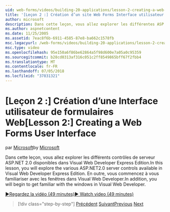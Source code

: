 ```yaml
---
uid: web-forms/videos/building-20-applications/lesson-2-creating-a-web-forms-user-interface
title: '[Leçon 2 :] Création d’un site Web Forms Interface utilisateur | Microsoft Docs'
author: microsoft
description: Dans cette leçon, vous allez explorer les différentes ASP.NET&#160;2.0 contrôles serveur disponibles dans Visual Web Developer Express Edition. En outre, vous allez commencer...
ms.author: aspnetcontent
ms.date: 11/25/2005
ms.assetid: 7eac8f6b-6911-4585-87e8-ba662c1578fb
msc.legacyurl: /web-forms/videos/building-20-applications/lesson-2-creating-a-web-forms-user-interface
msc.type: video
ms.openlocfilehash: 95e150a6f86be62864a5f98d600e7a05a0c95359
ms.sourcegitcommit: b28cd0313af316c051c2ff8549865bff67f2fbb4
ms.translationtype: MT
ms.contentlocale: fr-FR
ms.lasthandoff: 07/05/2018
ms.locfileid: "37831321"
---
```

<a name="lesson-2-creating-a-web-forms-user-interface"></a><span data-ttu-id="da17c-104">[Leçon 2 :] Création d’une Interface utilisateur de formulaires Web</span><span class="sxs-lookup"><span data-stu-id="da17c-104">[Lesson 2:] Creating a Web Forms User Interface</span></span>
====================
<span data-ttu-id="da17c-105">par [Microsoft](https://github.com/microsoft)</span><span class="sxs-lookup"><span data-stu-id="da17c-105">by [Microsoft](https://github.com/microsoft)</span></span>

<span data-ttu-id="da17c-106">Dans cette leçon, vous allez explorer les différents contrôles de serveur ASP.NET 2.0 disponibles dans Visual Web Developer Express Edition.</span><span class="sxs-lookup"><span data-stu-id="da17c-106">In this lesson, you will explore the various ASP.NET2.0 server controls available in Visual Web Developer Express Edition.</span></span> <span data-ttu-id="da17c-107">En outre, vous commencez à vous familiariser avec les fenêtres dans Visual Web Developer.</span><span class="sxs-lookup"><span data-stu-id="da17c-107">In addition, you will begin to get familiar with the windows in Visual Web Developer.</span></span>

[<span data-ttu-id="da17c-108">&#9654;Regardez la vidéo (49 minutes)</span><span class="sxs-lookup"><span data-stu-id="da17c-108">&#9654; Watch video (49 minutes)</span></span>](https://channel9.msdn.com/Blogs/ASP-NET-Site-Videos/lesson-2-creating-a-web-forms-user-interface)

> [!div class="step-by-step"]
> <span data-ttu-id="da17c-109">[Précédent](lesson-1-getting-started-with-visual-web-developer-express.md)
> [Suivant](lesson-3-understanding-more-about-events-and-postback.md)</span><span class="sxs-lookup"><span data-stu-id="da17c-109">[Previous](lesson-1-getting-started-with-visual-web-developer-express.md)
[Next](lesson-3-understanding-more-about-events-and-postback.md)</span></span>
